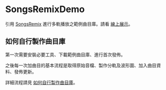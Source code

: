 # SongsRemixDemo

引用 [SongsRemix](https://christorng.github.io/SongsRemix/src/) 進行多軌播放之範例曲目庫。請看 [線上展示](https://christorng.github.io/SongsRemixDemo/)。

## 如何自行製作曲目庫

第一次需要安裝必要工具、下載範例曲目庫、進行首次發佈。

之後每一次加曲目的基本流程是取得原始音檔、製作分軌及波形圖、加入曲目資料、發佈更新。

詳細流程請見 [如何自行製作曲目庫](HowTo_zht.md)。